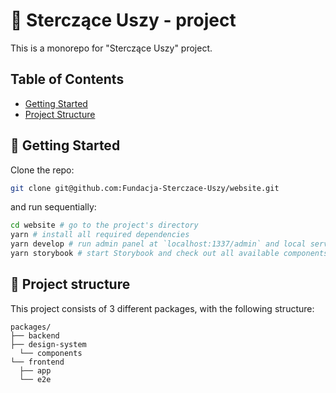 # 🐶 Sterczące Uszy - project

This is a monorepo for "Sterczące Uszy" project.

## Table of Contents

- [Getting Started](#-getting-started)
- [Project Structure](#-project-structure)

## 🚀 Getting Started

Clone the repo:

```bash
git clone git@github.com:Fundacja-Sterczace-Uszy/website.git
```

and run sequentially:

```bash
cd website # go to the project's directory
yarn # install all required dependencies
yarn develop # run admin panel at `localhost:1337/admin` and local server for pages at `localhost:3000`
yarn storybook # start Storybook and check out all available components at `localhost:6006`
```

## 🧩 Project structure

This project consists of 3 different packages, with the following structure:

```
packages/
├── backend
├── design-system
  └── components
└── frontend
  ├── app
  └── e2e
```
